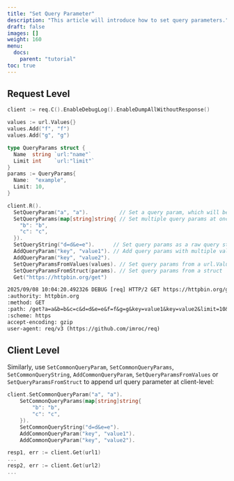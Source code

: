 ```yaml
---
title: "Set Query Parameter"
description: "This article will introduce how to set query parameters."
draft: false
images: []
weight: 160
menu:
  docs:
    parent: "tutorial"
toc: true
---
```



## Request Level

```go
client := req.C().EnableDebugLog().EnableDumpAllWithoutResponse()

values := url.Values{}
values.Add("f", "f")
values.Add("g", "g")

type QueryParams struct {
  Name  string `url:"name"`
  Limit int    `url:"limit"`
}
params := QueryParams{
  Name:  "example",
  Limit: 10,
}

client.R().
  SetQueryParam("a", "a").          // Set a query param, which will be encoded as query parameter in url
  SetQueryParams(map[string]string{ // Set multiple query params at once
    "b": "b",
    "c": "c",
  }).
  SetQueryString("d=d&e=e").      // Set query params as a raw query string
  AddQueryParam("key", "value1"). // Add query params with multiple values
  AddQueryParam("key", "value2").
  SetQueryParamsFromValues(values). // Set query params from a url.Values
  SetQueryParamsFromStruct(params). // Set query params from a struct
  Get("https://httpbin.org/get")
```

```txt
2025/09/08 10:04:20.492326 DEBUG [req] HTTP/2 GET https://httpbin.org/get?a=a&b=b&c=c&d=d&e=e&f=f&g=g&key=value1&key=value2&limit=10&name=example
:authority: httpbin.org
:method: GET
:path: /get?a=a&b=b&c=c&d=d&e=e&f=f&g=g&key=value1&key=value2&limit=10&name=example
:scheme: https
accept-encoding: gzip
user-agent: req/v3 (https://github.com/imroc/req)
```
## Client Level

Similarly, use `SetCommonQueryParam`, `SetCommonQueryParams`, `SetCommonQueryString`, `AddCommonQueryParam`, `SetQueryParamsFromValues` or `SetQueryParamsFromStruct` to append url query parameter at client-level:

```go
client.SetCommonQueryParam("a", "a").
    SetCommonQueryParams(map[string]string{
        "b": "b",
        "c": "c",
    }).
    SetCommonQueryString("d=d&e=e").
    AddCommonQueryParam("key", "value1").
    AddCommonQueryParam("key", "value2").

resp1, err := client.Get(url1)
...
resp2, err := client.Get(url2)
...
```
